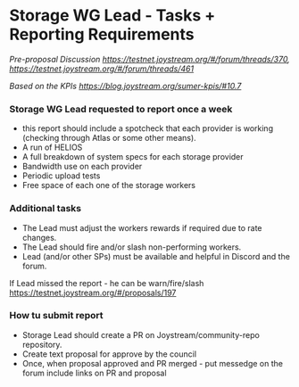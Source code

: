 # Storage WG Lead - Tasks + Reporting Requirements

*Pre-proposal Discussion https://testnet.joystream.org/#/forum/threads/370, https://testnet.joystream.org/#/forum/threads/461*

*Based on the KPIs https://blog.joystream.org/sumer-kpis/#10.7*

### Storage WG Lead requested to report once a week 
- this report should include a spotcheck that each provider is working (checking through Atlas or some other means).
- A run of HELIOS
- A full breakdown of system specs for each storage provider
- Bandwidth use on each provider
- Periodic upload tests
- Free space of each one of the storage workers

### Additional tasks

- The Lead must adjust the workers rewards if required due to rate changes.
- The Lead should fire and/or slash non-performing workers.
- Lead (and/or other SPs) must be available and helpful in Discord and the forum.

If Lead missed the report - he can be warn/fire/slash https://testnet.joystream.org/#/proposals/197

### How tu submit report

- Storage Lead should create a PR on Joystream/community-repo repository. 
- Create text proposal for approve by the council
- Once, when proposal approved and PR merged - put messedge on the forum include links on PR and proposal
